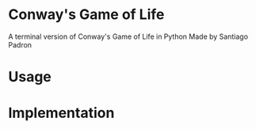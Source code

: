 # Conway's Game of Life 
A terminal version of Conway's Game of Life in Python
Made by Santiago Padron

# Usage

# Implementation
